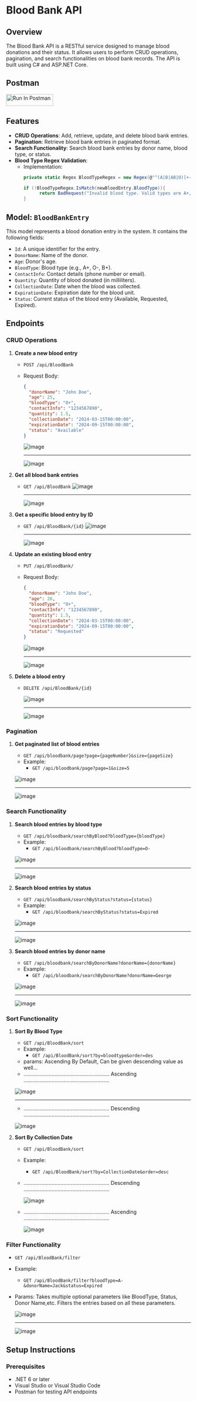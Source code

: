 # Blood Bank API

## Overview
The Blood Bank API is a RESTful service designed to manage blood donations and their status. It allows users to perform CRUD operations, pagination, and search functionalities on blood bank records. The API is built using C# and ASP.NET Core.

## Postman

[<img src="https://run.pstmn.io/button.svg" alt="Run In Postman" style="width: 128px; height: 32px;">](https://www.postman.com/docking-module-astronaut-59403818/publicworkspace/collection/lv5vzsf/bloodbankapi?action=share&creator=25790862)

## Features
- **CRUD Operations**: Add, retrieve, update, and delete blood bank entries.
- **Pagination**: Retrieve blood bank entries in paginated format.
- **Search Functionality**: Search blood bank entries by donor name, blood type, or status.
- **Blood Type Regex Validation**:
     - Implementation:
       ``` C#
       private static Regex BloodTypeRegex = new Regex(@"^(A|B|AB|O)[+-]$");

       if (!BloodTypeRegex.IsMatch(newBloodEntry.BloodType)){
             return BadRequest("Invalid blood type. Valid types are A+, A-, B+, B-, AB+, AB-, O+, O-.");
       }
       ```

## Model: `BloodBankEntry`
This model represents a blood donation entry in the system. It contains the following fields:
- `Id`: A unique identifier for the entry.
- `DonorName`: Name of the donor.
- `Age`: Donor's age.
- `BloodType`: Blood type (e.g., A+, O-, B+).
- `ContactInfo`: Contact details (phone number or email).
- `Quantity`: Quantity of blood donated (in milliliters).
- `CollectionDate`: Date when the blood was collected.
- `ExpirationDate`: Expiration date for the blood unit.
- `Status`: Current status of the blood entry (Available, Requested, Expired).



## Endpoints

### CRUD Operations

1. **Create a new blood entry**
   - `POST /api/BloodBank`
   - Request Body:
     ```json
     {
       "donorName": "John Doe",
       "age": 25,
       "bloodType": "O+",
       "contactInfo": "1234567890",
       "quantity": 1.5,
       "collectionDate": "2024-03-15T00:00:00",
       "expirationDate": "2024-09-15T00:00:00",
       "status": "Available"
     }
     ```
     ![image](https://github.com/user-attachments/assets/4c4da226-cfe7-42e5-9c65-db3a95646914)
     
     ---
     
     ![image](https://github.com/user-attachments/assets/da9178e9-2319-4163-a5d4-4ebe353e11e1)




2. **Get all blood bank entries**
   - `GET /api/BloodBank`
     ![image](https://github.com/user-attachments/assets/ae27f396-aec4-472a-9fc6-69b696be1462)

      ---
     
     ![image](https://github.com/user-attachments/assets/66889fad-7141-4819-b8e0-4f548f9a0683)



3. **Get a specific blood entry by ID**
   - `GET /api/BloodBank/{id}`
      ![image](https://github.com/user-attachments/assets/469cd2f0-628c-4eab-a201-d7477fc5513e)

     ---

     ![image](https://github.com/user-attachments/assets/d5ec9529-d9cb-4cd2-aa80-061ae87222eb)



4. **Update an existing blood entry**
   - `PUT /api/BloodBank/`
   - Request Body:
     ```json
     {
       "donorName": "John Doe",
       "age": 26,
       "bloodType": "O+",
       "contactInfo": "1234567890",
       "quantity": 1.5,
       "collectionDate": "2024-03-15T00:00:00",
       "expirationDate": "2024-09-15T00:00:00",
       "status": "Requested"
     }
     ```
  
     
     ![image](https://github.com/user-attachments/assets/a1134816-48b2-4f5f-b3c5-f4e8402a545e)

     ---

     ![image](https://github.com/user-attachments/assets/f1acc441-1e05-4fc5-a3fe-4afa6206ac1b)

   

6. **Delete a blood entry**
   - `DELETE /api/BloodBank/{id}`

     ![image](https://github.com/user-attachments/assets/fe14e2b7-0b55-4fe2-b208-7923d9351599)

     ---

     ![image](https://github.com/user-attachments/assets/d06551d1-232a-48e4-b654-02a02af4e9b2)



### Pagination

1. **Get paginated list of blood entries**
   - `GET /api/bloodbank/page?page={pageNumber}&size={pageSize}`
   - Example:
     - `GET /api/bloodbank/page?page=1&size=5`
    
   ![image](https://github.com/user-attachments/assets/67f06d9c-7f66-4420-b912-955677bfe427)

   ---

   ![image](https://github.com/user-attachments/assets/a3dffe25-277b-467b-81a8-fb276df19f90)



### Search Functionality

1. **Search blood entries by blood type**
   - `GET /api/bloodbank/searchByBlood?bloodType={bloodType}`
   - Example:
     - `GET /api/bloodbank/searchByBlood?bloodType=O-`

   ![image](https://github.com/user-attachments/assets/9a8d2c08-a830-4b23-ad51-f9ffc9646a12)


   ---

   ![image](https://github.com/user-attachments/assets/108b2d28-3ec5-4f2f-9fc2-738e8b01cf22)



3. **Search blood entries by status**
   - `GET /api/bloodbank/searchByStatus?status={status}`
   - Example:
     - `GET /api/bloodbank/searchByStatus?status=Expired`

   ![image](https://github.com/user-attachments/assets/508d74fc-fc89-40e2-b56c-aac4578cc303)

   ---

   ![image](https://github.com/user-attachments/assets/f322f97d-2cfe-4b61-b9e2-dfa917ecf57f)



5. **Search blood entries by donor name**
   - `GET /api/bloodbank/searchByDonorName?donorName={donorName}`
   - Example:
     - `GET /api/bloodbank/searchByDonorName?donorName=George`

   ![image](https://github.com/user-attachments/assets/d4b12189-61b9-4c57-9adc-c97f8091f3d4)


   ---

   ![image](https://github.com/user-attachments/assets/c6d9a33b-970c-4d6b-9162-dd7314cab60b)



### Sort Functionality

1. **Sort By Blood Type**
   - `GET /api/BloodBank/sort`
   - Example:
     - `GET /api/BloodBank/sort?by=bloodtype&order=des`
   - params: Ascending By Default, Can be given descending value as well...
   - ..........................................................  Ascending  ..........................................................

   ![image](https://github.com/user-attachments/assets/9819bf11-b318-4f64-98f6-464092d91142)

   ---

   - ..........................................................  Descending  ..........................................................


   ![image](https://github.com/user-attachments/assets/81c3988a-b6cd-4c72-b9b9-bc6b6f6fdacf)




2. **Sort By Collection Date**
   - `GET /api/BloodBank/sort`
   - Example:
     - `GET /api/BloodBank/sort?by=CollectionDate&order=desc`
   - ..........................................................  Descending  ..........................................................

     ![image](https://github.com/user-attachments/assets/309aa05e-af5b-45e5-b94f-5fcf9d005ffa)

   - ..........................................................  Ascending  ..........................................................

     ![image](https://github.com/user-attachments/assets/e0113e45-cd68-4d77-a7e9-cc307fe8b05c)


### Filter Functionality

- `GET /api/BloodBank/filter`
- Example:
   - `GET /api/BloodBank/filter?bloodType=A-&donorName=Jack&status=Expired`
- Params: Takes multiple optional parameters like BloodType, Status, Donor Name,etc. Filters the entries based on all these parameters.

  ![image](https://github.com/user-attachments/assets/21924f16-5ec5-4336-9f16-2a79347f36f5)

  ---

  ![image](https://github.com/user-attachments/assets/d524d31c-e657-4c14-bab6-dea6f2d32a8f)



## Setup Instructions

### Prerequisites
- .NET 6 or later
- Visual Studio or Visual Studio Code
- Postman for testing API endpoints


